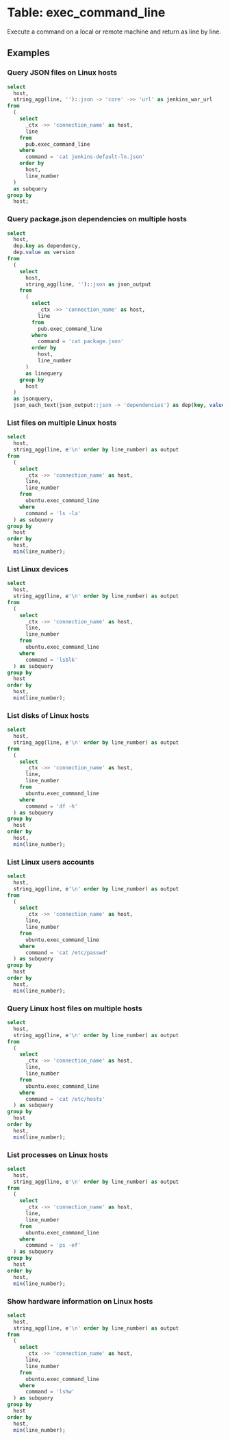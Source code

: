 # Table: exec_command_line

Execute a command on a local or remote machine and return as line by line.

## Examples

### Query JSON files on Linux hosts

```sql
select
  host,
  string_agg(line, '')::json -> 'core' ->> 'url' as jenkins_war_url 
from
  (
    select
      _ctx ->> 'connection_name' as host,
      line 
    from
      pub.exec_command_line 
    where
      command = 'cat jenkins-default-ln.json' 
    order by
      host,
      line_number 
  )
  as subquery 
group by
  host;
```

### Query package.json dependencies on multiple hosts

```sql
select
  host,
  dep.key as dependency,
  dep.value as version
from
  (
    select
      host,
      string_agg(line, '')::json as json_output 
    from
      (
        select
          _ctx ->> 'connection_name' as host,
          line 
        from
          pub.exec_command_line 
        where
          command = 'cat package.json' 
        order by
          host,
          line_number 
      )
      as linequery 
    group by
      host 
  )
  as jsonquery,
  json_each_text(json_output::json -> 'dependencies') as dep(key, value)
```

### List files on multiple Linux hosts

```sql
select
  host,
  string_agg(line, e'\n' order by line_number) as output 
from
  (
    select
      _ctx ->> 'connection_name' as host,
      line,
      line_number 
    from
      ubuntu.exec_command_line 
    where
      command = 'ls -la' 
  ) as subquery 
group by
  host 
order by
  host,
  min(line_number);
```

### List Linux devices

```sql
select
  host,
  string_agg(line, e'\n' order by line_number) as output 
from
  (
    select
      _ctx ->> 'connection_name' as host,
      line,
      line_number 
    from
      ubuntu.exec_command_line 
    where
      command = 'lsblk' 
  ) as subquery 
group by
  host 
order by
  host,
  min(line_number);
```

### List disks of Linux hosts

```sql
select
  host,
  string_agg(line, e'\n' order by line_number) as output 
from
  (
    select
      _ctx ->> 'connection_name' as host,
      line,
      line_number 
    from
      ubuntu.exec_command_line 
    where
      command = 'df -h' 
  ) as subquery 
group by
  host 
order by
  host,
  min(line_number);
```
### List Linux users accounts

```sql
select
  host,
  string_agg(line, e'\n' order by line_number) as output 
from
  (
    select
      _ctx ->> 'connection_name' as host,
      line,
      line_number 
    from
      ubuntu.exec_command_line 
    where
      command = 'cat /etc/passwd' 
  ) as subquery 
group by
  host 
order by
  host,
  min(line_number);
```

### Query Linux host files on multiple hosts

```sql
select
  host,
  string_agg(line, e'\n' order by line_number) as output 
from
  (
    select
      _ctx ->> 'connection_name' as host,
      line,
      line_number 
    from
      ubuntu.exec_command_line 
    where
      command = 'cat /etc/hosts' 
  ) as subquery 
group by
  host 
order by
  host,
  min(line_number);
```

### List processes on Linux hosts

```sql
select
  host,
  string_agg(line, e'\n' order by line_number) as output 
from
  (
    select
      _ctx ->> 'connection_name' as host,
      line,
      line_number 
    from
      ubuntu.exec_command_line 
    where
      command = 'ps -ef' 
  ) as subquery 
group by
  host 
order by
  host,
  min(line_number);
```

### Show hardware information on Linux hosts

```sql
select
  host,
  string_agg(line, e'\n' order by line_number) as output 
from
  (
    select
      _ctx ->> 'connection_name' as host,
      line,
      line_number 
    from
      ubuntu.exec_command_line 
    where
      command = 'lshw' 
  ) as subquery 
group by
  host 
order by
  host,
  min(line_number);
```
